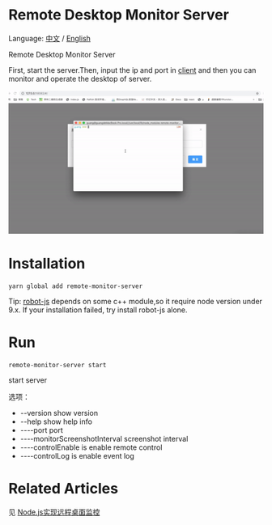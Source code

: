 # Remote Desktop Monitor Server

Language: [中文](README.md) / [English](README.en.md)

Remote Desktop Monitor Server

First, start the server.Then, input the ip and port in [client](https://github.com/lingxiaoguang/remote-monitor-client)
and then you can monitor and operate the desktop of server.

![remote-monitor](./remote-monitor.gif)

# Installation

```
yarn global add remote-monitor-server

```

Tip:
[robot-js](https://github.com/robot/robot-js) depends on some c++ module,so it require node version under 9.x.
If your installation failed, try install robot-js alone.

# Run

```
remote-monitor-server start 
```
start server

选项：
 - --version                      show version                         
 - --help                         show help info
 - ----port                       port
 - ----monitorScreenshotInterval  screenshot interval
 - ----controlEnable              is enable remote control
 - ----controlLog                 is enable event log

# Related Articles

见 [Node.js实现远程桌面监控](https://juejin.im/post/5d18d4c36fb9a07ecb0bbe7b)
